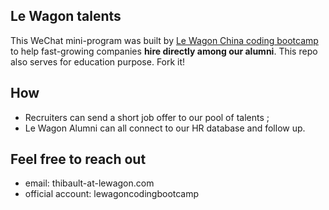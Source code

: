 ## Le Wagon talents

This WeChat mini-program was built by [Le Wagon China coding bootcamp](https://www.lewagon.com/) to help fast-growing companies **hire directly among our alumni**.
This repo also serves for education purpose. Fork it!

## How

- Recruiters can send a short job offer to our pool of talents ;
- Le Wagon Alumni can all connect to our HR database and follow up.

## Feel free to reach out

- email: thibault-at-lewagon.com
- official account: lewagoncodingbootcamp
